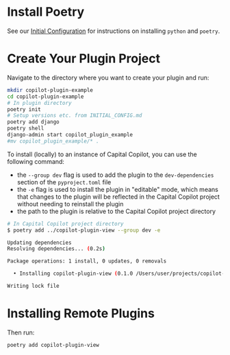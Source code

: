 # Install Poetry

See our [Initial Configuration](INITIAL_CONFIG.md) for instructions on installing `python` and `poetry`.

# Create Your Plugin Project

Navigate to the directory where you want to create your plugin and run:

```bash
mkdir copilot-plugin-example
cd copilot-plugin-example
# In plugin directory
poetry init
# Setup versions etc. from INITIAL_CONFIG.md
poetry add django
poetry shell
django-admin start copilot_plugin_example
#mv copilot_plugin_example/* .
```

To install (locally) to an instance of Capital Copilot, you can use the following command:

- the `--group dev` flag is used to add the plugin to the `dev-dependencies` section of the `pyproject.toml` file
- the `-e` flag is used to install the plugin in "editable" mode, which means that changes to the plugin will be
  reflected in the Capital Copilot project without needing to reinstall the plugin
- the path to the plugin is relative to the Capital Copilot project directory

```bash
# In Capital Copilot project directory
$ poetry add ../copilot-plugin-view --group dev -e

Updating dependencies
Resolving dependencies... (0.2s)

Package operations: 1 install, 0 updates, 0 removals

  • Installing copilot-plugin-view (0.1.0 /Users/user/projects/copilot-plugin-view)

Writing lock file
```

# Installing Remote Plugins

Then run:

```bash
poetry add copilot-plugin-view
```
